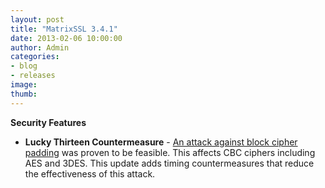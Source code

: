 ```yaml
---
layout: post
title: "MatrixSSL 3.4.1"
date: 2013-02-06 10:00:00
author: Admin
categories:
- blog
- releases
image:
thumb:
---
```

<b>Security Features</b>
<ul>
<li><b>Lucky Thirteen Countermeasure</b> - <a href="http://www.isg.rhul.ac.uk/tls/" target='_new'>An attack against block cipher padding</a> was proven to be feasible. This affects CBC ciphers including AES and 3DES. This update adds timing countermeasures that reduce the effectiveness of this attack. 
</li>
</ul>
<br/>
